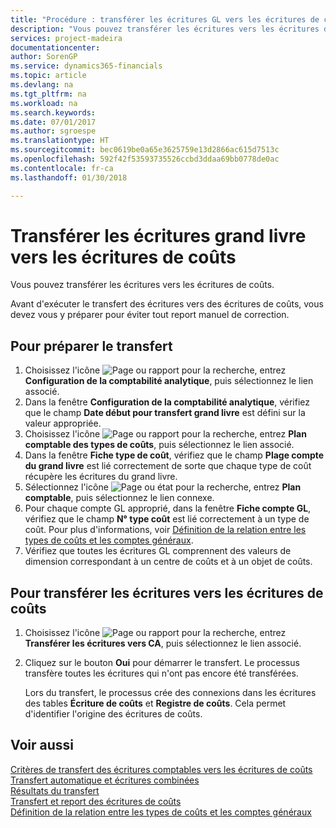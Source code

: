 ```yaml
---
title: "Procédure : transférer les écritures GL vers les écritures de coûts | Microsoft Docs"
description: "Vous pouvez transférer les écritures vers les écritures de coûts."
services: project-madeira
documentationcenter: 
author: SorenGP
ms.service: dynamics365-financials
ms.topic: article
ms.devlang: na
ms.tgt_pltfrm: na
ms.workload: na
ms.search.keywords: 
ms.date: 07/01/2017
ms.author: sgroespe
ms.translationtype: HT
ms.sourcegitcommit: bec0619be0a65e3625759e13d2866ac615d7513c
ms.openlocfilehash: 592f42f53593735526ccbd3ddaa69bb0778de0ac
ms.contentlocale: fr-ca
ms.lasthandoff: 01/30/2018

---
```

# <a name="transfer-general-ledger-entries-to-cost-entries"></a>Transférer les écritures grand livre vers les écritures de coûts
Vous pouvez transférer les écritures vers les écritures de coûts.  

Avant d'exécuter le transfert des écritures vers des écritures de coûts, vous devez vous y préparer pour éviter tout report manuel de correction.  

## <a name="to-prepare-the-transfer"></a>Pour préparer le transfert  

1.  Choisissez l'icône ![Page ou rapport pour la recherche](media/ui-search/search_small.png "icône Page ou rapport pour la recherche"), entrez **Configuration de la comptabilité analytique**, puis sélectionnez le lien associé.  
2.  Dans la fenêtre **Configuration de la comptabilité analytique**, vérifiez que le champ **Date début pour transfert grand livre** est défini sur la valeur appropriée.  
3.  Choisissez l'icône ![Page ou rapport pour la recherche](media/ui-search/search_small.png "icône Page ou rapport pour la recherche"), entrez **Plan comptable des types de coûts**, puis sélectionnez le lien associé.  
4.  Dans la fenêtre **Fiche type de coût**, vérifiez que le champ **Plage compte du grand livre** est lié correctement de sorte que chaque type de coût récupère les écritures du grand livre.  
5.  Sélectionnez l'icône ![Page ou état pour la recherche](media/ui-search/search_small.png "icône Page ou état pour la recherche"), entrez **Plan comptable**, puis sélectionnez le lien connexe.  
6.  Pour chaque compte GL approprié, dans la fenêtre **Fiche compte GL**, vérifiez que le champ **N° type coût** est lié correctement à un type de coût. Pour plus d'informations, voir [Définition de la relation entre les types de coûts et les comptes généraux](finance-defining-the-relationship-between-cost-types-and-general-ledger-accounts.md).  
7.  Vérifiez que toutes les écritures GL comprennent des valeurs de dimension correspondant à un centre de coûts et à un objet de coûts.  

## <a name="to-transfer-general-ledger-entries-to-cost-entries"></a>Pour transférer les écritures vers les écritures de coûts  
1.  Choisissez l'icône ![Page ou rapport pour la recherche](media/ui-search/search_small.png "icône Page ou rapport pour la recherche"), entrez **Transférer les écritures vers CA**, puis sélectionnez le lien associé.  
2.  Cliquez sur le bouton **Oui** pour démarrer le transfert. Le processus transfère toutes les écritures qui n'ont pas encore été transférées.  

    Lors du transfert, le processus crée des connexions dans les écritures des tables **Écriture de coûts** et **Registre de coûts**. Cela permet d'identifier l'origine des écritures de coûts.  

## <a name="see-also"></a>Voir aussi  
 [Critères de transfert des écritures comptables vers les écritures de coûts](finance-criteria-for-transferring-general-ledger-entries-to-cost-entries.md)   
 [Transfert automatique et écritures combinées](finance-automatic-transfer-combined-entries.md)   
 [Résultats du transfert](finance-results-of-the-transfer.md)   
 [Transfert et report des écritures de coûts](finance-transfer-and-post-cost-entries.md)   
 [Définition de la relation entre les types de coûts et les comptes généraux](finance-defining-the-relationship-between-cost-types-and-general-ledger-accounts.md)   

